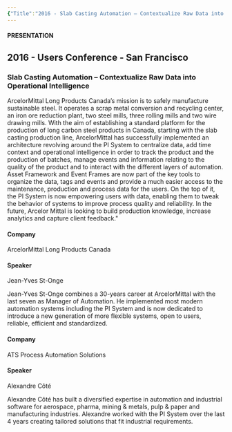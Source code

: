 ```yaml
---
{"Title":"2016 - Slab Casting Automation – Contextualize Raw Data into Operational Intelligence","Year":2016,"Industry":"General","URL":"https://resources.osisoft.com/presentations/slab-casting-automation-%E2%80%93-contextualize-raw-data-into-operational-intelligence/","PDF":"https://cdn.osisoft.com/corp/en/media/presentations/2016/UsersConference2016/PDF/K1161030_ArcelorMittalLongProductsCanadaATSProcessAutomationSolutions_StOngeAlexandreCt_SlabCastingAutomationContextualizeRawDataintoOperationalIntelligence.pdf","Company":"ArcelorMittal Long Products Canada","Keywords":null,"dg-publish":true,"permalink":"/aveva/customer-stories/2016/2016-arcelor-mittal-long-products-canada-slab-casting-automation-contextualize-raw-data-into-operational-intelligence/","dgPassFrontmatter":true}
---
```


#### PRESENTATION

## 2016 - Users Conference - San Francisco

### Slab Casting Automation – Contextualize Raw Data into Operational Intelligence

ArcelorMittal Long Products Canada’s mission is to safely manufacture sustainable steel. It operates a scrap metal conversion and recycling center, an iron ore reduction plant, two steel mills, three rolling mills and two wire drawing mills. With the aim of establishing a standard platform for the production of long carbon steel products in Canada, starting with the slab casting production line, ArcelorMittal has successfully implemented an architecture revolving around the PI System to centralize data, add time context and operational intelligence in order to track the product and the production of batches, manage events and information relating to the quality of the product and to interact with the different layers of automation. Asset Framework and Event Frames are now part of the key tools to organize the data, tags and events and provide a much easier access to the maintenance, production and process data for the users. On the top of it, the PI System is now empowering users with data, enabling them to tweak the behavior of systems to improve process quality and reliability. In the future, Arcelor Mittal is looking to build production knowledge, increase analytics and capture client feedback."

#### Company

ArcelorMittal Long Products Canada

#### Speaker

Jean-Yves St-Onge

Jean-Yves St-Onge combines a 30-years career at ArcelorMittal with the last seven as Manager of Automation. He implemented most modern automation systems including the PI System and is now dedicated to introduce a new generation of more flexible systems, open to users, reliable, efficient and standardized.

#### Company

ATS Process Automation Solutions

#### Speaker

Alexandre Côté

Alexandre Côté has built a diversified expertise in automation and industrial software for aerospace, pharma, mining & metals, pulp & paper and manufacturing industries. Alexandre worked with the PI System over the last 4 years creating tailored solutions that fit industrial requirements.